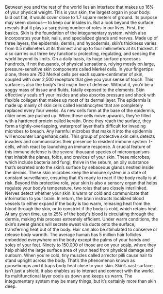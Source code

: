 Between you and the rest of the world  lies an interface that makes up 16% of your physical weight. This is your skin, the largest organ  in your body: laid out flat, it would cover close to  1.7 square meters of ground. Its purpose may seem obvious— to keep our insides in. But a look beyond the surface reveals that it plays a surprising  number of roles in our lives. First, the basics. Skin is the foundation  of the integumentary system, which also incorporates your hair,  nails, and specialized glands and nerves. Made up of three layers, the epidermis, dermis, and hypodermis, skin’s thickness varies  from 0.5 millimeters at its thinnest and up to four millimeters  at its thickest. It also carries out three key functions: protecting, regulating, and sensing the world beyond its limits. On a daily basis, its huge surface  processes hundreds, if not thousands, of physical sensations, relying mostly on large,  pressure-sensitive skin components called Merkel cells. In your fingertips alone, there are 750 Merkel cells  per each square-centimeter of skin, coupled with over 2,500 receptors that give you your sense of touch. This surface is also the body’s first  major line of defense. Without it, you’d be a soggy mass  of tissue and fluids, fatally exposed to the elements. Skin effectively seals off your insides and also absorbs pressure and shock with flexible collagen  that makes up most of its dermal layer. The epidermis is made up mainly  of skin cells called keratinocytes that are completely replaced  every four weeks. As new cells form at the base of the epidermis, older ones are pushed up. When these cells move upwards, they’re filled with a hardened protein  called keratin. Once they reach the surface, they form a tightly-overlapping,  waterproof layer that’s difficult for invading  microbes to breach. Any harmful microbes that make it  into the epidermis will encounter Langerhans cells. This group of protective skin cells  detects invaders and communicates their presence  to resident immune system T-cells, which react by launching  an immune response. A crucial feature of this immune defense is the several thousand  species of microorganisms that inhabit the planes, folds, and crevices of your skin. These microbes,  which include bacteria and fungi, thrive in the sebum, an oily substance that’s secreted  onto the skin’s surface by sebaceous glands nestled inside the dermis. These skin microbes keep the immune system in a state of constant surveillance, ensuring that it’s ready to react  if the body really is at risk. Beyond this protective role, your skin is also a sensory organ that helps regulate your body’s temperature, two roles that are closely interlinked. Nerves detect whether your skin  is warm or cold and communicate that information to your brain. In return, the brain instructs localized blood vessels to either expand if the body is too warm, releasing heat from  the blood through the skin, or to constrict if the body is cold, which retains heat. At any given time, up to 25% of the body's blood is circulating through the dermis, making this process extremely efficient. Under warm conditions, the skin’s sweat glands will secrete sweat via ducts onto the surface, transferring heat out of the body. Hair can also be stimulated to conserve or release body warmth. The average human  has 5 million hair follicles embedded everywhere on the body except the palms of your hands  and soles of your feet. Ninety to 150,000 of those  are on your scalp, where they help shield the large surface area of your head from physical damage and sunburn. When you're cold, tiny muscles  called arrector pilli cause hair to stand upright across the body. That’s the phenomenon known as goosebumps and it traps body heat close to your skin. Skin’s vast surface isn’t just a shield; it also enables us to interact  and connect with the world. Its multifunctional layer cools us down and keeps us warm. The integumentary system  may be many things, but it’s certainly more than skin deep. 